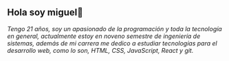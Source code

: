## Hola soy miguel👋
*Tengo 21 años, soy un apasionado de la programación y toda la tecnología en general, actualmente estoy en noveno semestre de ingeniería de sistemas, además de mi carrera me dedico a estudiar tecnologías para el desarrollo web, como lo son, HTML, CSS, JavaScript, React y git.*
